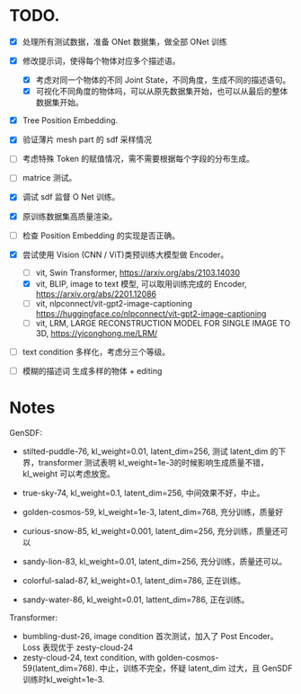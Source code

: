 # TODO.
 - [x] 处理所有测试数据，准备 ONet 数据集，做全部 ONet 训练
 - [x] 修改提示词，使得每个物体对应多个描述语。
    - [x] 考虑对同一个物体的不同 Joint State，不同角度，生成不同的描述语句。
    - [x] 可视化不同角度的物体吗，可以从原先数据集开始，也可以从最后的整体数据集开始。
 - [x] Tree Position Embedding.
 - [x] 验证薄片 mesh part 的 sdf 采样情况
 - [ ] 考虑特殊 Token 的赋值情况，需不需要根据每个字段的分布生成。
 - [ ] matrice 测试。
 - [x] 调试 sdf 监督 O Net 训练。
 - [x] 原训练数据集高质量渲染。
 - [ ] 检查 Position Embedding 的实现是否正确。
 - [x] 尝试使用 Vision (CNN / ViT)类预训练大模型做 Encoder。
    - [ ] vit, Swin Transformer, https://arxiv.org/abs/2103.14030
    - [x] vit, BLIP, image to text 模型, 可以取用训练完成的 Encoder, https://arxiv.org/abs/2201.12086
    - [ ] vit, nlpconnect/vit-gpt2-image-captioning https://huggingface.co/nlpconnect/vit-gpt2-image-captioning
    - [ ] vit, LRM, LARGE RECONSTRUCTION MODEL FOR SINGLE IMAGE TO 3D, https://yiconghong.me/LRM/

 - [ ] text condition 多样化，考虑分三个等级。
 - [ ] 模糊的描述词  生成多样的物体 + editing



# Notes

GenSDF:
 - stilted-puddle-76, kl_weight=0.01, latent_dim=256, 测试 latent_dim 的下界，transformer 测试表明 kl_weight=1e-3的时候影响生成质量不错，kl_weight 可以考虑放宽。
 - true-sky-74, kl_weight=0.1, latent_dim=256, 中间效果不好，中止。

 - golden-cosmos-59, kl_weight=1e-3, latent_dim=768, 充分训练，质量好
 - curious-snow-85, kl_weight=0.001, latent_dim=256, 充分训练，质量还可以
 - sandy-lion-83, kl_weight=0.01, latent_dim=256, 充分训练，质量还可以。
 - colorful-salad-87, kl_weight=0.1, latent_dim=786, 正在训练。
 - sandy-water-86, kl_weight=0.01, lattent_dim=786, 正在训练。

Transformer:
 - bumbling-dust-26, image condition 首次测试，加入了 Post Encoder。Loss 表现优于 zesty-cloud-24
 - zesty-cloud-24, text condition, with golden-cosmos-59(latent_dim=768). 中止，训练不完全，怀疑 latent_dim 过大，且 GenSDF 训练时kl_weight=1e-3.